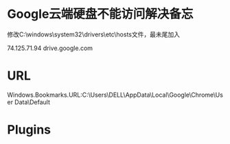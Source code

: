# Google云端硬盘不能访问解决备忘

修改C:\windows\system32\drivers\etc\hosts文件，最未尾加入

74.125.71.94 drive.google.com

# URL

Windows.Bookmarks.URL:C:\Users\DELL\AppData\Local\Google\Chrome\User Data\Default

# Plugins
